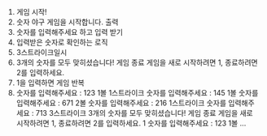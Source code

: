 1. 게임 시작!
2. 숫자 야구 게임을 시작합니다. 출력
3. 숫자를 입력해주세요 하고 입력 받기
4. 입력받은 숫자로 확인하는 로직
5. 3스트라이크일시 
6. 3개의 숫자를 모두 맞히셨습니다! 게임 종료
   게임을 새로 시작하려면 1, 종료하려면 2를 입력하세요.
7. 1을 입력하면 게임 반복
7. 숫자를 입력해주세요 : 123
   1볼 1스트라이크
   숫자를 입력해주세요 : 145
   1볼
   숫자를 입력해주세요 : 671
   2볼
   숫자를 입력해주세요 : 216
   1스트라이크
   숫자를 입력해주세요 : 713
   3스트라이크
   3개의 숫자를 모두 맞히셨습니다! 게임 종료
   게임을 새로 시작하려면 1, 종료하려면 2를 입력하세요.
   1
   숫자를 입력해주세요 : 123
   1볼
   ...